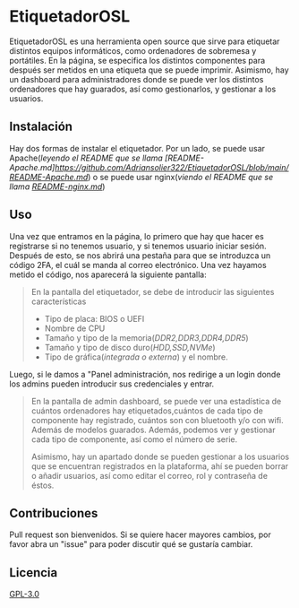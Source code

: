 
# EtiquetadorOSL

EtiquetadorOSL es una herramienta open source que sirve para etiquetar distintos equipos informáticos, como ordenadores de sobremesa y portátiles.
En la página, se especifica los distintos componentes para después ser metidos en una etiqueta que se puede imprimir.
Asimismo, hay un dashboard para administradores donde se puede ver los distintos ordenadores que hay guarados, así como gestionarlos, y gestionar a los usuarios.

## Instalación

Hay dos formas de instalar el etiquetador. Por un lado, se puede usar Apache(_leyendo el README que se llama [README-Apache.md]https://github.com/Adriansolier322/EtiquetadorOSL/blob/main/README-Apache.md_) o se puede usar nginx(_viendo el README que se llama [README-nginx.md](https://github.com/Adriansolier322/EtiquetadorOSL/blob/main/README-nginx.md)_)

## Uso
Una vez que entramos en la página, lo primero que hay que hacer es registrarse si no tenemos usuario, y si tenemos usuario iniciar sesión.
Después de esto, se nos abrirá una pestaña para que se introduzca un código 2FA, el cuál se manda al correo electrónico.  Una vez hayamos metido el código, nos aparecerá la siguiente pantalla:

> En la pantalla del etiquetador, se debe de introducir las siguientes características
> * Tipo de placa: BIOS o UEFI
> * Nombre de CPU
> * Tamaño y tipo de la memoria(_DDR2,DDR3,DDR4,DDR5_)
> * Tamaño y tipo de disco duro(_HDD,SSD,NVMe_)
> * Tipo de gráfica(_integrada o externa_) y el nombre.

Luego, si le damos a "Panel administración, nos redirige a un login donde los admins pueden introducir sus credenciales y entrar.
> En la pantalla de admin dashboard, se puede ver una estadística de cuántos ordenadores hay etiquetados,cuántos de cada tipo de componente hay registrado, cuántos son con bluetooth y/o con wifi. Además de modelos guarados.
>Además, podemos ver y gestionar cada tipo de componente, así como el número de serie.
> 
> Asimismo, hay un apartado donde se pueden gestionar a los usuarios que se encuentran registrados en la plataforma, ahí se pueden borrar o añadir usuarios, así como editar el correo, rol y contraseña de éstos.

## Contribuciones

Pull request son bienvenidos. Si se quiere hacer mayores cambios, por favor abra un "issue" para poder discutir qué se gustaría cambiar.

## Licencia

[GPL-3.0](https://www.gnu.org/licenses/gpl-3.0.html)